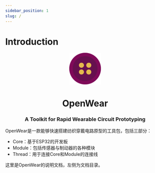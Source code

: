 ```yaml
---
sidebar_position: 1
slug: /
---
```


 # Introduction

<p align="center" class="logo-img">
  <img src="https://raw.githubusercontent.com/anxndsgn/PicGo/main/logo.svg" alt="logo" width="100" />
  </p>
<h1 align="center" class="logo-text">OpenWear</h1>
<h3 align="center" class="logo-text">A Toolkit for Rapid Wearable Circuit Prototyping</h3>

OpenWear是一款能够快速搭建纺织穿戴电路原型的工具包，包括三部分：

* Core：基于ESP32的开发板
* Module：包括传感器与制动器的各种模块
* Thread：用于连接Core和Module的连接线

这里是OpenWear的说明文档，左侧为文档目录。